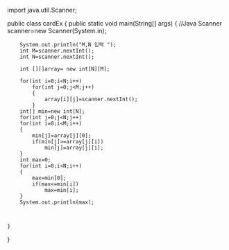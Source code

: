 import java.util.Scanner;

public class cardEx {
	public static void main(String[] args) {
		//Java
		Scanner scanner=new Scanner(System.in);
		
		System.out.println("M,N 입력 ");
		int M=scanner.nextInt();
		int N=scanner.nextInt();
		
		int [][]array= new int[N][M];
		
		for(int i=0;i<N;i++)
			for(int j=0;j<M;j++)
			{
				array[i][j]=scanner.nextInt();
			}
		int[] min=new int[N];
		for(int j=0;j<N;j++)
		for(int i=0;i<M;i++)
		{
			min[j]=array[j][0];
			if(min[j]>=array[j][i])
				min[j]=array[j][i];
		}
		int max=0;
		for(int i=0;i<N;i++)
		{
			max=min[0];
			if(max<=min[i])
				max=min[i];
		}
		System.out.println(max);
			
		
		
	}

}
